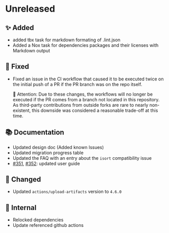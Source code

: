 # Unreleased

## ✨ Added

* added tbx task for markdown formating of .lint.json
* Added a Nox task for dependencies packages and their licenses with Markdown output

## 🐞 Fixed
* Fixed an issue in the CI workflow that caused it to be executed twice on the initial push of a PR if the PR branch was on the repo itself.

    🚨 Attention: Due to these changes, the workflows will no longer be executed if the PR comes from a branch not located in this repository.
                  As third-party contributions from outside forks are rare to nearly non-existent, this downside was considered a reasonable trade-off at this time.

## 📚 Documentation
* Updated design doc (Added known Issues)
* Updated migration progress table
* Updated the FAQ with an entry about the ``isort`` compatibility issue
* [#351](https://github.com/exasol/python-toolbox/issues/351), [#352](https://github.com/exasol/python-toolbox/issues/352): updated user guide

## 🔧 Changed
* Updated `actions/upload-artifacts` version to `4.6.0`

## 🔩 Internal
* Relocked dependencies
* Update referenced github actions
